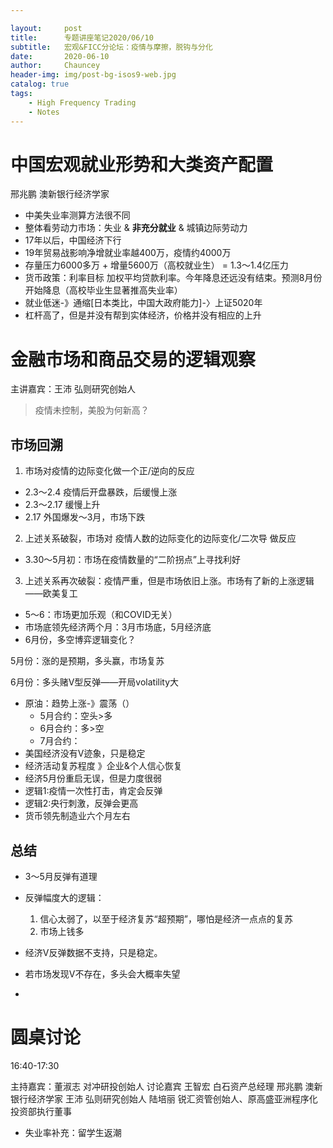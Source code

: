 ```yaml
---

layout:     post
title:      专题讲座笔记2020/06/10
subtitle:   宏观&FICC分论坛：疫情与摩擦，脱钩与分化
date:       2020-06-10
author:     Chauncey
header-img: img/post-bg-isos9-web.jpg
catalog: true
tags:
    - High Frequency Trading
    - Notes
---
```


# 中国宏观就业形势和大类资产配置

邢兆鹏 澳新银行经济学家

- 中美失业率测算方法很不同
- 整体看劳动力市场：失业 & **非充分就业** & 城镇边际劳动力
- 17年以后，中国经济下行
- 19年贸易战影响净增就业率越400万，疫情约4000万
- 存量压力6000多万 + 增量5600万（高校就业生） = 1.3～1.4亿压力
- 货币政策：利率目标 加权平均贷款利率。今年降息还远没有结束。预测8月份开始降息（高校毕业生显著推高失业率）
- 就业低迷-》通缩[日本类比，中国大政府能力]-〉上证5020年
- 杠杆高了，但是并没有帮到实体经济，价格并没有相应的上升

# 金融市场和商品交易的逻辑观察

主讲嘉宾：王沛 弘则研究创始人

> 疫情未控制，美股为何新高？

## 市场回溯

1. 市场对疫情的边际变化做一个正/逆向的反应

- 2.3～2.4 疫情后开盘暴跌，后缓慢上涨
- 2.3～2.17 缓慢上升
- 2.17 外国爆发～3月，市场下跌

2. 上述关系破裂，市场对 疫情人数的边际变化的边际变化/二次导 做反应

- 3.30～5月初：市场在疫情数量的“二阶拐点”上寻找利好

3. 上述关系再次破裂：疫情严重，但是市场依旧上涨。市场有了新的上涨逻辑——欧美复工

- 5～6：市场更加乐观（和COVID无关）
- 市场底领先经济两个月：3月市场底，5月经济底
- 6月份，多空博弈逻辑变化？

5月份：涨的是预期，多头赢，市场复苏

6月份：多头赌V型反弹——开局volatility大

- 原油：趋势上涨-》震荡（）
  - 5月合约：空头>多
  - 6月合约：多>空
  - 7月合约：
- 美国经济没有V迹象，只是稳定
- 经济活动复苏程度 》企业&个人信心恢复
- 经济5月份重启无误，但是力度很弱
- 逻辑1:疫情一次性打击，肯定会反弹
- 逻辑2:央行刺激，反弹会更高
- 货币领先制造业六个月左右



## 总结

- 3～5月反弹有道理

- 反弹幅度大的逻辑：
  1. 信心太弱了，以至于经济复苏“超预期”，哪怕是经济一点点的复苏
  2. 市场上钱多
- 经济V反弹数据不支持，只是稳定。

- 若市场发现V不存在，多头会大概率失望

- 


# 圆桌讨论 

16:40-17:30

  主持嘉宾：董淑志 对冲研投创始人
  讨论嘉宾
  王智宏 白石资产总经理
  邢兆鹏 澳新银行经济学家
  王沛 弘则研究创始人
  陆培丽 锐汇资管创始人、原高盛亚洲程序化投资部执行董事

- 失业率补充：留学生返潮

